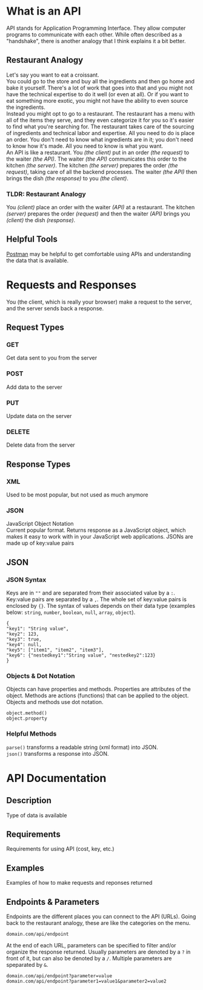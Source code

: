 # What is an API  

API stands for Application Programming Interface. They allow computer programs to communicate with each other. While often described as a "handshake", there is another analogy that I think explains it a bit better.  

## Restaurant Analogy  

Let's say you want to eat a croissant.  
You could go to the store and buy all the ingredients and then go home and bake it yourself. There's a lot of work that goes into that and you might not have the technical expertise to do it well (or even at all). Or if you want to eat something more exotic, you might not have the ability to even source the ingredients.  
Instead you might opt to go to a restaurant. The restaurant has a menu with all of the items they serve, and they even categorize it for you so it's easier to find what you're searching for. The restaurant takes care of the sourcing of ingredients and technical labor and expertise. All you need to do is place an order. You don't need to know what ingredients are in it; you don't need to know how it's made. All you need to know is what you want.  
An API is like a restaurant. You *(the client)* put in an order *(the request)* to the waiter *(the API)*. The waiter *(the API)* communicates this order to the kitchen *(the server)*. The kitchen *(the server)* prepares the order *(the request)*, taking care of all the backend processes. The waiter *(the API)* then brings the dish *(the response)* to you *(the client)*.  

### TLDR: Restaurant Analogy  

You *(client)* place an order with the waiter *(API)* at a restaurant. The kitchen *(server)* prepares the order *(request)* and then the waiter *(API)* brings you *(client)* the dish *(response)*.  

## Helpful Tools  

[Postman](https://web.postman.co) may be helpful to get comfortable using APIs and understanding the data that is available.  

# Requests and Responses  

You (the client, which is really your browser) make a request to the server, and the server sends back a response.  

## Request Types  

### GET  

Get data sent to you from the server  

### POST  

Add data to the server  

### PUT  

Update data on the server  

### DELETE  

Delete data from the server  

## Response Types  

### XML  

Used to be most popular, but not used as much anymore  

### JSON  

JavaScript Object Notation  
Current popular format. Returns response as a JavaScript object, which makes it easy to work with in your JavaScript web applications. JSONs are made up of key:value pairs  

## JSON

### JSON Syntax  

Keys are in `""` and are separated from their associated value by a `:`. Key:value pairs are separated by a `,`. The whole set of key:value pairs is enclosed by `{}`. The syntax of values depends on their data type (examples below: `string`, `number`, `boolean`, `null`, `array`, `object`).  
```
{
"key1": "String value",
"key2": 123,
"key3": true,
"key4": null,
"key5": ["item1", "item2", "item3"],
"key6": {"nestedkey1":"String value", "nestedkey2":123}
}
```

### Objects & Dot Notation  

Objects can have properties and methods. Properties are attributes of the object. Methods are actions (functions) that can be applied to the object. Objects and methods use dot notation.  
```
object.method()
object.property
```

### Helpful Methods  

`parse()` transforms a readable string (xml format) into JSON.  
`json()` transforms a response into JSON.  

# API Documentation

## Description

Type of data is available  

## Requirements

Requirements for using API (cost, key, etc.)

## Examples

Examples of how to make requests and reponses returned  

## Endpoints & Parameters

Endpoints are the different places you can connect to the API (URLs). Going back to the restaurant analogy, these are like the categories on the menu.  
```
domain.com/api/endpoint
```
At the end of each URL, parameters can be specified to filter and/or organize the response returned. Usually parameters are denoted by a `?` in front of it, but can also be denoted by a `/`. Multiple parameters are speparated by `&`.  
```
domain.com/api/endpoint?parameter=value
domain.com/api/endpoint?parameter1=value1&parameter2=value2
```
